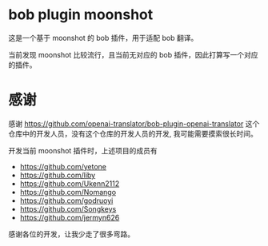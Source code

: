 # bob plugin moonshot

这是一个基于 moonshot 的 bob 插件，用于适配 bob 翻译。

当前发现 moonshot 比较流行，且当前无对应的 bob 插件，因此打算写一个对应的插件。


# 感谢
感谢 https://github.com/openai-translator/bob-plugin-openai-translator 这个仓库中的开发人员，没有这个仓库的开发人员的开发, 我可能需要摸索很长时间。

开发当前 moonshot 插件时，上述项目的成员有
- https://github.com/yetone
- https://github.com/liby
- https://github.com/Ukenn2112
- https://github.com/Nomango
- https://github.com/godruoyi
- https://github.com/Songkeys
- https://github.com/jermyn626

感谢各位的开发，让我少走了很多弯路。